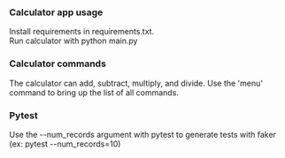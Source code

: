 ### Calculator app usage
Install requirements in requirements.txt.<br>
Run calculator with python main.py

### Calculator commands
The calculator can add, subtract, multiply, and divide. Use the 'menu' command to bring up the list of all commands.

### Pytest
Use the --num_records argument with pytest to generate tests with faker (ex: pytest --num_records=10)